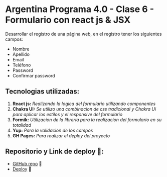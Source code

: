 # Argentina Programa 4.0 - Clase 6 - Formulario con react js & JSX 

Desarrollar el registro de una página web, en el registro tener los siguientes campos:
* Nombre
* Apellido
* Email
* Teléfono
* Password
* Confirmar password

## Tecnologias utilizadas:

1. **React js:** _Realizando la logica del formulario utilizando componentes_
2. **Chakra UI:** _Se utilizo una combinacion de css tradicional y Chakra Ui para aplicar los estilos y el responsive del formulario_
3. **Formik:** _Utilizacion de la libreria para la realizacion del formulario en su totalidad_
4. **Yup:** _Para la validacion de los campos_
5. **GH Pages:** _Para realizar el deploy del proyecto_

## Repositorio y Link de deploy 🚀:

* [GitHub repo](https://github.com/dartorrejon/AP-Etapa2__Clase6) 📕
* [Deploy](https://dartorrejon.github.io/AP-Etapa2__Clase6/) 🚀